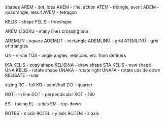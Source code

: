 shapes 
AREM - dot, idea
AKEM - line, action
ATEM - triangle, event
ADEM - quadrangle, result
AVEM - tetragon 

KELIS - shape
FELIS - freeshape

AKEM LISOKU - many lines crossing one

ADEMLIN - square
ADEMLIT - rectangle 
ADEMLINÜ - grid
ATEMLINÜ - grid of triangles 

UN - circle
TÜS - angle
angles, relations..etc. from definers

IKA KELIS - copy shape
KELISINA - draw shape
STA KELIS - new shape
ÜNA KELIS - rotate shape
ÜNAKA - rotate right
ÜNAFA - rotate upside down
KELISATE - ruler


sizing
RO - full
KO - semi/half
DO - quarter


ROT - in line
DOT - perpendicular 
KOT - 180

ES - facing
EL - sides
EM - top-down

ROTES - x axis
ROTEL - y axis
ROTEM - z axis